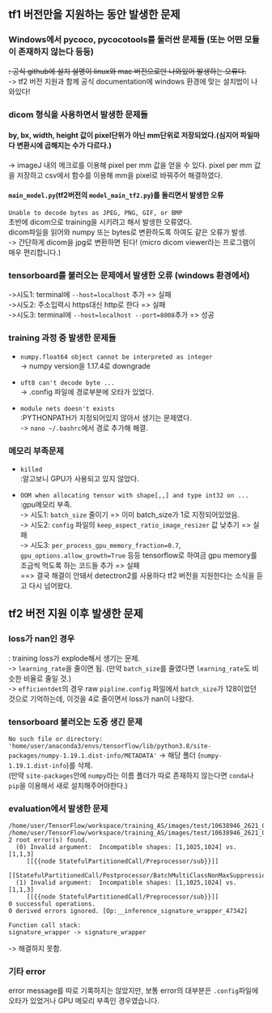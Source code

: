 ## tf1 버전만을 지원하는 동안 발생한 문제

### Windows에서 pycoco, pycocotools를 둘러싼 문제들 (또는 어떤 모듈이 존재하지 않는다 등등)
~~: 공식 github에 설치 설명이 linux와 mac 버전으로만 나와있어 발생하는 오류다.~~ \
-> tf2 버전 지원과 함께 공식 documentation에 windows 환경에 맞는 설치법이 나와있다!



###  dicom 형식을 사용하면서 발생한 문제들 
#### by, bx, width, height 값이 pixel단위가 아닌 mm단위로 저장되었다.(심지어 파일마다 변환시에 곱해지는 수가 다르다.) 
-> imageJ 내의 메크로를 이용해 pixel per mm 값을 얻을 수 있다. pixel per mm 값을 저장하고 csv에서 함수를 이용해 mm을 pixel로 바꿔주어 해결하였다.


#### `main_model.py`(tf2버전의 `model_main_tf2.py`)를 돌리면서 발생한 오류
```Unable to decode bytes as JPEG, PNG, GIF, or BMP``` \
초반에 dicom으로 training을 시키려고 해서 발생한 오류였다. \
dicom파일을 읽어와 numpy 또는 bytes로 변환하도록 하여도 같은 오류가 발생. \
-> 간단하게 dicom을 jpg로 변환하면 된다! (micro dicom viewer라는 프로그램이 매우 편리합니다.)



### tensorboard를 불러오는 문제에서 발생한 오류 (windows 환경에서)
->시도1: terminal에 `--host=localhost` 추가 => 실패 \
->시도2: 주소입력시 https대신 http로 한다 => 실패 \
->시도3: terminal에 `--host=localhost --port=8008`추가 => 성공



### training 과정 중 발생한 문제들
* ```numpy.float64 object cannot be interpreted as integer``` \
-> numpy version을 1.17.4로 downgrade

* ```uft8 can't decode byte ...``` \
-> .config 파일에 경로부분에 오타가 있었다.

* ```module nets doesn't exists``` \
:PYTHONPATH가 지정되어있지 않아서 생기는 문제였다. \
-> `nano ~/.bashrc`에서 경로 추가해 해결.




### 메모리 부족문제
* `killed` \
:알고보니 GPU가 사용되고 있지 않았다.

* ```OOM when allocating tensor with shape[,,] and type int32 on ...``` \
:gpu메모리 부족. \
-> 시도1: `batch_size` 줄이기 => 이미 batch_size가 1로 지정되어있었음. \
-> 시도2: `config` 파일의 `keep_aspect_ratio_image_resizer` 값 낮추기 => 실패 \
-> 시도3: `per_process_gpu_memory_fraction=0.7`, `gpu_options.allow_growth=True` 등등 tensorflow로 하여금 gpu memory를 조금씩 먹도록 하는 코드들 추가 => 실패 \
==> 결국 해결이 안돼서 detectron2를 사용하다 tf2 버전을 지원한다는 소식을 듣고 다시 넘어왔다.




## tf2 버전 지원 이후 발생한 문제
### loss가 nan인 경우
: training loss가 explode해서 생기는 문제. \
-> `learning_rate`을 줄이면 됨. (만약 `batch_size`를 줄였다면 `learning_rate`도 비슷한 비율로 줄일 것.) \
-> `efficientdet`의 경우 raw `pipline.config` 파일에서 `batch_size`가 128이었던 것으로 기억하는데, 이것을 4로 줄이면서 loss가 nan이 나왔다.




### tensorboard 불러오는 도중 생긴 문제
```No such file or directory: 'home/user/anaconda3/envs/tensorflow/lib/python3.8/site-packages/numpy-1.19.1.dist-info/METADATA'```
-> 해당 폴더 (`numpy-1.19.1.dist-info`)를 삭제. \
(만약 `site-packages`안에 `numpy`라는 이름 폴더가 따로 존재하지 않는다면 `conda`나 `pip`을 이용해서 새로 설치해주어야한다.)




### evaluation에서 발생한 문제
```
/home/user/TensorFlow/workspace/training_AS/images/test/10638946_2621_0.jpg
/home/user/TensorFlow/workspace/training_AS/images/test/10638946_2621_0.jpg
2 root error(s) found.
  (0) Invalid argument:  Incompatible shapes: [1,1025,1024] vs. [1,1,3]
	 [[{{node StatefulPartitionedCall/Preprocessor/sub}}]]
	 [[StatefulPartitionedCall/Postprocessor/BatchMultiClassNonMaxSuppression/MultiClassNonMaxSuppression/Reshape_1/_88]]
  (1) Invalid argument:  Incompatible shapes: [1,1025,1024] vs. [1,1,3]
	 [[{{node StatefulPartitionedCall/Preprocessor/sub}}]]
0 successful operations.
0 derived errors ignored. [Op:__inference_signature_wrapper_47342]

Function call stack:
signature_wrapper -> signature_wrapper
```
-> 해결하지 못함.



### 기타 error
error message를 따로 기록하지는 않았지만, 보통 error의 대부분은 `.config`파일에 오타가 있었거나 GPU 메모리 부족인 경우였습니다.
